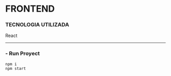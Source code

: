 # FRONTEND

### TECNOLOGIA UTILIZADA 
React

-----------------------------------------------------------------------------------------------------------------------------------
### - Run Proyect
```
npm i
npm start
```
